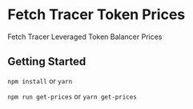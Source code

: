 # Fetch Tracer Token Prices
Fetch Tracer Leveraged Token Balancer Prices

## Getting Started
`npm install` or `yarn`

`npm run get-prices` or `yarn get-prices`
